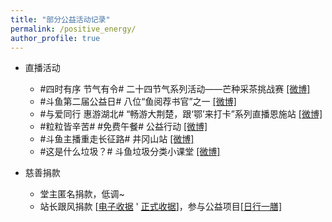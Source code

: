 ```yaml
---
title: "部分公益活动记录"
permalink: /positive_energy/
author_profile: true
---
```


* 直播活动

  * #四时有序 节气有令# 二十四节气系列活动——芒种采茶挑战赛 [[微博]](https://weibo.com/6337194707/KiCoLwhqr)
  * #斗鱼第二届公益日# 八位“鱼阅荐书官”之一 [[微博]](https://weibo.com/3982726153/KcI5AD4Lt)
  * #与爱同行 惠游湖北# “畅游大荆楚，跟‘鄂’来打卡”系列直播恩施站 [[微博]](https://weibo.com/6337194707/JqZECf4CO)
  * #粒粒皆辛苦# #免费午餐# 公益行动 [[微博]](https://weibo.com/6337194707/JoxKUiq0N)
  * #斗鱼主播重走长征路# 井冈山站 [[微博]](https://weibo.com/3982726153/JjGkeFrHy)
  * #这是什么垃圾？# 斗鱼垃圾分类小课堂 [[微博]](https://weibo.com/3982726153/HCHEH61h5)

* 慈善捐款

  * 堂主匿名捐款，低调~
  * 站长跟风捐款 [[电子收据](/images/donate/my-record-1.png) ' [正式收据](/images/donate/my-record-2.png)]，参与公益项目[[日行一膳]](/images/donate/wechat-pay.jpg)
